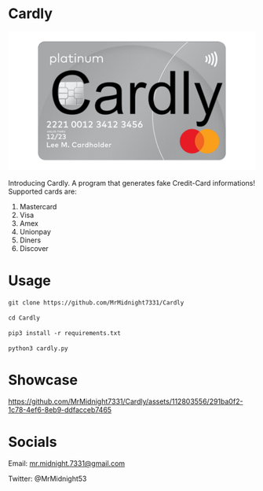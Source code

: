 # Cardly

![](logo.png)

Introducing Cardly. A program that generates fake Credit-Card informations! Supported cards are: 

1. Mastercard
2. Visa
3. Amex
4. Unionpay
5. Diners
6. Discover


# Usage

`git clone https://github.com/MrMidnight7331/Cardly`

`cd Cardly`

`pip3 install -r requirements.txt`

`python3 cardly.py`

# Showcase




https://github.com/MrMidnight7331/Cardly/assets/112803556/291ba0f2-1c78-4ef6-8eb9-ddfacceb7465



# Socials

Email: mr.midnight.7331@gmail.com

Twitter: @MrMidnight53
